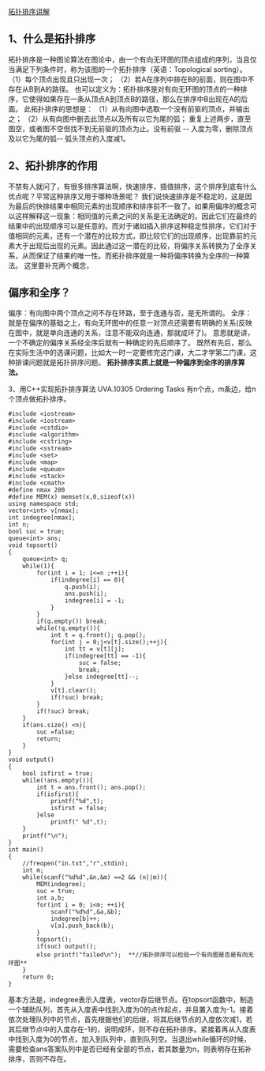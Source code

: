  [拓扑排序讲解](http://blog.csdn.net/jasmine_shine/article/details/43488895)

1、什么是拓扑排序
---------

拓扑排序是一种图论算法在图论中，由一个有向无环图的顶点组成的序列，当且仅当满足下列条件时，称为该图的一个拓扑排序（英语：Topological sorting）。
（1）每个顶点出现且只出现一次；
（2）若A在序列中排在B的前面，则在图中不存在从B到A的路径。
也可以定义为：拓扑排序是对有向无环图的顶点的一种排序，它使得如果存在一条从顶点A到顶点B的路径，那么在排序中B出现在A的后面。
此拓扑排序的思想是：
（1）从有向图中选取一个没有前驱的顶点，并输出之；
（2）从有向图中删去此顶点以及所有以它为尾的弧；
重复上述两步，直至图空，或者图不空但找不到无前驱的顶点为止。没有前驱 -- 入度为零，删除顶点及以它为尾的弧-- 弧头顶点的入度减1。

2、拓扑排序的作用
---------

不禁有人就问了，有很多排序算法啊，快速排序，插值排序，这个排序到底有什么优点呢？平常这种排序又用于哪种场景呢？
我们说快速排序是不稳定的，这是因为最后的快排结果中相同元素的出现顺序和排序前不一致了。如果用偏序的概念可以这样解释这一现象：相同值的元素之间的关系是无法确定的。因此它们在最终的结果中的出现顺序可以是任意的。而对于诸如插入排序这种稳定性排序，它们对于值相同的元素，还有一个潜在的比较方式，即比较它们的出现顺序，出现靠前的元素大于出现后出现的元素。因此通过这一潜在的比较，将偏序关系转换为了全序关系，从而保证了结果的唯一性。而拓扑排序就是一种将偏序转换为全序的一种算法。
这里要补充两个概念，

偏序和全序？
------

偏序：有向图中两个顶点之间不存在环路，至于连通与否，是无所谓的。
全序：就是在偏序的基础之上，有向无环图中的任意一对顶点还需要有明确的关系(反映在图中，就是单向连通的关系，注意不能双向连通，那就成环了)。
意思就是讲，一个不确定的偏序关系经全序后就有一种确定的先后顺序了。
既然有先后，那么在实际生活中的选课问题，比如大一时一定要修完这门课，大二才学第二门课，这种排课问题就是拓扑排序问题。
**拓扑排序实质上就是一种偏序到全序的排序算法。**

3、用C++实现拓扑排序算法
UVA.10305 Ordering Tasks 
有n个点，m条边，给n个顶点做拓扑排序。

```
#include <iostream>
#include <iostream>
#include <cstdio>
#include <algorithm>
#include <cstring>
#include <sstream>
#include <set>
#include <map>
#include <queue>
#include <stack>
#include <cmath>
#define nmax 200
#define MEM(x) memset(x,0,sizeof(x))
using namespace std;
vector<int> v[nmax];
int indegree[nmax];
int n;
bool suc = true;
queue<int> ans;
void topsort()
{
    queue<int> q;
    while(1){
        for(int i = 1; i<=n ;++i){
            if(indegree[i] == 0){
                q.push(i);
                ans.push(i);
                indegree[i] = -1;
            }
        }
        if(q.empty()) break;
        while(!q.empty()){
            int t = q.front(); q.pop();
            for(int j = 0;j<v[t].size();++j){
                int tt = v[t][j];
                if(indegree[tt] == -1){
                    suc = false;
                    break;
                }else indegree[tt]--;
            }
            v[t].clear();
            if(!suc) break;
        }
        if(!suc) break;
    }
    if(ans.size() <n){
        suc =false;
        return;
    }
}
void output()
{
    bool isfirst = true;
    while(!ans.empty()){
        int t = ans.front(); ans.pop();
        if(isfirst){
            printf("%d",t);
            isfirst = false;
        }else
            printf(" %d",t);
    }
    printf("\n");
}
int main()
{
    //freopen("in.txt","r",stdin);
    int m;
    while(scanf("%d%d",&n,&m) ==2 && (n||m)){
        MEM(indegree);
        suc = true;
        int a,b;
        for(int i = 0; i<m; ++i){
            scanf("%d%d",&a,&b);
            indegree[b]++;
            v[a].push_back(b);
        }
        topsort();
        if(suc) output();
        else printf("failed\n");  **//拓扑排序可以检验一个有向图是否是有向无环图**
    }
    return 0;
}

```
基本方法是，indegree表示入度表，vector存后继节点。在topsort函数中，制造一个辅助队列，首先从入度表中找到入度为0的点作起点，并且置入度为-1。接着依次处理队列中的节点，首先根据他们的后继，将其后继节点的入度依次减1，若其后继节点中的入度存在-1的，说明成环，则不存在拓扑排序。紧接着再从入度表中找到入度为0的节点，加入到队列中，直到队列空。当退出while循环的时候，需要检查ans答案队列中是否已经有全部的节点，若其数量为n，则表明存在拓补排序，否则不存在。
